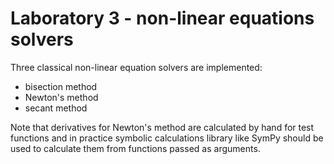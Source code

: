# Laboratory 3 - non-linear equations solvers

Three classical non-linear equation solvers are implemented:
  - bisection method
  - Newton's method
  - secant method

Note that derivatives for Newton's method are calculated by hand for test functions and in practice symbolic calculations 
library like SymPy should be used to calculate them from functions passed as arguments.